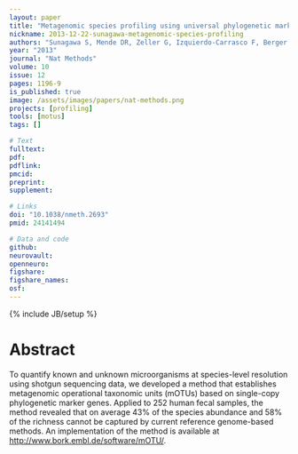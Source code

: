 ```yaml
---
layout: paper
title: "Metagenomic species profiling using universal phylogenetic marker genes"
nickname: 2013-12-22-sunagawa-metagenomic-species-profiling
authors: "Sunagawa S, Mende DR, Zeller G, Izquierdo-Carrasco F, Berger SA, Kultima JR, Coelho LP, Arumugam M, Tap J, Nielsen HB, Rasmussen S, Brunak S, Pedersen O, Guarner F, de Vos WM, Wang J, Li J, Dore J, Ehrlich SD, Stamatakis A, Bork P"
year: "2013"
journal: "Nat Methods"
volume: 10
issue: 12
pages: 1196-9
is_published: true
image: /assets/images/papers/nat-methods.png
projects: [profiling]
tools: [motus]
tags: []

# Text
fulltext:
pdf:
pdflink:
pmcid: 
preprint:
supplement:

# Links
doi: "10.1038/nmeth.2693"
pmid: 24141494

# Data and code
github:
neurovault:
openneuro:
figshare:
figshare_names:
osf:
---
```

{% include JB/setup %}

# Abstract

To quantify known and unknown microorganisms at species-level resolution using shotgun sequencing data, we developed a method that establishes metagenomic operational taxonomic units (mOTUs) based on single-copy phylogenetic marker genes. Applied to 252 human fecal samples, the method revealed that on average 43% of the species abundance and 58% of the richness cannot be captured by current reference genome-based methods. An implementation of the method is available at http://www.bork.embl.de/software/mOTU/.
